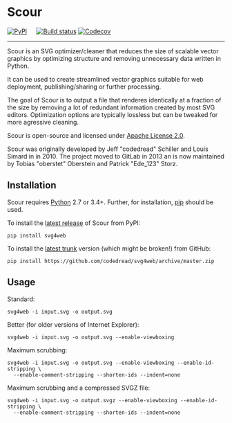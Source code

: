 # Scour

[![PyPI](https://img.shields.io/pypi/v/svg4web.svg)](https://pypi.python.org/pypi/svg4web "Package listing on PyPI")
 
[![Build status](https://img.shields.io/travis/svg4web-project/svg4web.svg)](https://travis-ci.org/svg4web-project/svg4web "Build status (via TravisCI)")
[![Codecov](https://img.shields.io/codecov/c/github/svg4web-project/svg4web.svg)](https://codecov.io/gh/svg4web-project/svg4web "Code coverage (via Codecov)")

---

Scour is an SVG optimizer/cleaner that reduces the size of scalable vector graphics by optimizing structure and removing unnecessary data written in Python.

It can be used to create streamlined vector graphics suitable for web deployment, publishing/sharing or further processing.

The goal of Scour is to output a file that renderes identically at a fraction of the size by removing a lot of redundant information created by most SVG editors. Optimization options are typically lossless but can be tweaked for more agressive cleaning.

Scour is open-source and licensed under [Apache License 2.0](https://github.com/codedread/svg4web/blob/master/LICENSE).

Scour was originally developed by Jeff "codedread" Schiller and Louis Simard in in 2010.
The project moved to GitLab in 2013 an is now maintained by Tobias "oberstet" Oberstein and Patrick "Ede_123" Storz.

## Installation

Scour requires [Python](https://www.python.org) 2.7 or 3.4+. Further, for installation, [pip](https://pip.pypa.io) should be used.

To install the [latest release](https://pypi.python.org/pypi/svg4web) of Scour from PyPI:

```console
pip install svg4web
```

To install the [latest trunk](https://github.com/codedread/svg4web) version (which might be broken!) from GitHub:

```console
pip install https://github.com/codedread/svg4web/archive/master.zip
```

## Usage

Standard:

```console
svg4web -i input.svg -o output.svg
```

Better (for older versions of Internet Explorer):

```console
svg4web -i input.svg -o output.svg --enable-viewboxing
```

Maximum scrubbing:

```console
svg4web -i input.svg -o output.svg --enable-viewboxing --enable-id-stripping \
  --enable-comment-stripping --shorten-ids --indent=none
```

Maximum scrubbing and a compressed SVGZ file:

```console
svg4web -i input.svg -o output.svgz --enable-viewboxing --enable-id-stripping \
  --enable-comment-stripping --shorten-ids --indent=none
```
